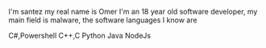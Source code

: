 I'm santez my real name is Omer I'm an 18 year old software developer, my main field is malware, the software languages I know are

C#,Powershell
C++,C
Python
Java
NodeJs
